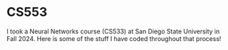 # CS553
I took a Neural Networks course (CS533) at San Diego State University in Fall 2024. Here is some of the stuff I have coded throughout that process!


